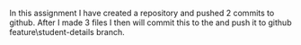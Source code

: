 In this assignment I have created a repository and pushed 2 commits to github.
After I made 3 files I then will commit this to the and push it to github feature\student-details branch.
